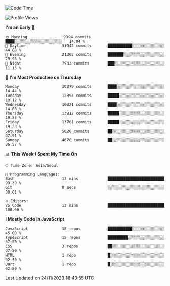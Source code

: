 <!--START_SECTION:waka-->
![Code Time](http://img.shields.io/badge/Code%20Time-5%2C379%20hrs%2030%20mins-blue)

![Profile Views](http://img.shields.io/badge/Profile%20Views-1-blue)

**I'm an Early 🐤** 

```text
🌞 Morning                9994 commits        ████░░░░░░░░░░░░░░░░░░░░░   14.04 % 
🌆 Daytime                31943 commits       ███████████░░░░░░░░░░░░░░   44.88 % 
🌃 Evening                21302 commits       ███████░░░░░░░░░░░░░░░░░░   29.93 % 
🌙 Night                  7933 commits        ███░░░░░░░░░░░░░░░░░░░░░░   11.15 % 
```
📅 **I'm Most Productive on Thursday** 

```text
Monday                   10279 commits       ████░░░░░░░░░░░░░░░░░░░░░   14.44 % 
Tuesday                  12893 commits       █████░░░░░░░░░░░░░░░░░░░░   18.12 % 
Wednesday                10021 commits       ████░░░░░░░░░░░░░░░░░░░░░   14.08 % 
Thursday                 13912 commits       █████░░░░░░░░░░░░░░░░░░░░   19.55 % 
Friday                   13761 commits       █████░░░░░░░░░░░░░░░░░░░░   19.33 % 
Saturday                 5628 commits        ██░░░░░░░░░░░░░░░░░░░░░░░   07.91 % 
Sunday                   4678 commits        ██░░░░░░░░░░░░░░░░░░░░░░░   06.57 % 
```


📊 **This Week I Spent My Time On** 

```text
🕑︎ Time Zone: Asia/Seoul

💬 Programming Languages: 
Bash                     13 mins             █████████████████████████   99.39 % 
Git                      0 secs              ░░░░░░░░░░░░░░░░░░░░░░░░░   00.61 % 

🔥 Editors: 
VS Code                  13 mins             █████████████████████████   100.00 % 
```

**I Mostly Code in JavaScript** 

```text
JavaScript               18 repos            ███████████░░░░░░░░░░░░░░   45.00 % 
TypeScript               15 repos            █████████░░░░░░░░░░░░░░░░   37.50 % 
CSS                      3 repos             ██░░░░░░░░░░░░░░░░░░░░░░░   07.50 % 
HTML                     1 repo              █░░░░░░░░░░░░░░░░░░░░░░░░   02.50 % 
Dart                     1 repo              █░░░░░░░░░░░░░░░░░░░░░░░░   02.50 % 
```




 Last Updated on 24/11/2023 18:43:55 UTC
<!--END_SECTION:waka-->
